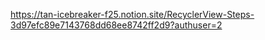 https://tan-icebreaker-f25.notion.site/RecyclerView-Steps-3d97efc89e7143768dd68ee8742ff2d9?authuser=2
